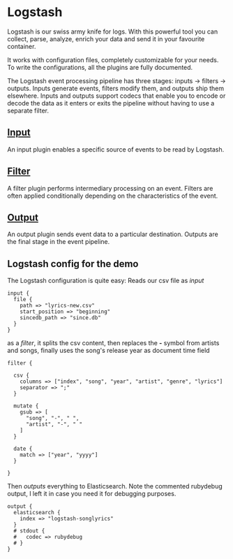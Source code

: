 # Logstash

Logstash is our swiss army knife for logs. With this powerful tool you can collect, parse, analyze, enrich your data and send it in your favourite container.

It works with configuration files, completely customizable for your needs.
To write the configurations, all the plugins are fully documented.

The Logstash event processing pipeline has three stages: inputs → filters → outputs. Inputs generate events, filters modify them, and outputs ship them elsewhere. Inputs and outputs support codecs that enable you to encode or decode the data as it enters or exits the pipeline without having to use a separate filter.

## [Input](https://www.elastic.co/guide/en/logstash/current/input-plugins.html)

An input plugin enables a specific source of events to be read by Logstash.

## [Filter](https://www.elastic.co/guide/en/logstash/current/filter-plugins.html)

A filter plugin performs intermediary processing on an event. Filters are often applied conditionally depending on the characteristics of the event.

## [Output](https://www.elastic.co/guide/en/logstash/current/output-plugins.html)

An output plugin sends event data to a particular destination. Outputs are the final stage in the event pipeline.

## Logstash config for the demo

The Logstash configuration is quite easy:
Reads our csv file as *input*

    input {
      file {
        path => "lyrics-new.csv"
        start_position => "beginning"
        sincedb_path => "since.db"
      }
    }

as a *filter*, it splits the csv content, then replaces the **-** symbol from artists and songs, finally uses the song's release year as document time field

    filter {

      csv {
        columns => ["index", "song", "year", "artist", "genre", "lyrics"]
        separator => ";"
      }

      mutate {
        gsub => [
          "song", "-", " ",
          "artist", "-", " "
        ]
      }

      date {
        match => ["year", "yyyy"]
      }

    }

Then *outputs* everything to Elasticsearch. Note the commented rubydebug output, I left it in case you need it for debugging purposes.

    output {
      elasticsearch {
        index => "logstash-songlyrics"
      }
      # stdout {
      #   codec => rubydebug
      # }
    }

